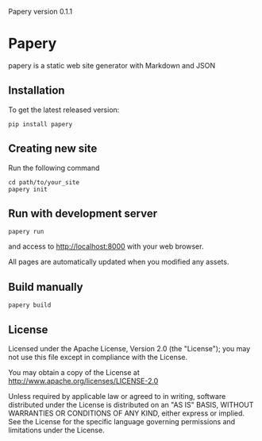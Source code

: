 Papery version 0.1.1

# Papery

papery is a static web site generator with Markdown and JSON

## Installation

To get the latest released version:

    pip install papery

## Creating new site

Run the following command

    cd path/to/your_site
    papery init

## Run with development server

    papery run

and access to <http://localhost:8000> with your web browser.

All pages are automatically updated when you modified any assets.

## Build manually

    papery build

## License

Licensed under the Apache License, Version 2.0 (the "License"); you may not use this file except in compliance with the License.

You may obtain a copy of the License at http://www.apache.org/licenses/LICENSE-2.0

Unless required by applicable law or agreed to in writing, software distributed under the License is distributed on an "AS IS" BASIS, WITHOUT WARRANTIES OR CONDITIONS OF ANY KIND, either express or implied. See the License for the specific language governing permissions and limitations under the License.

